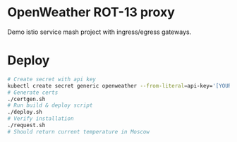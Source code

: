 # OpenWeather ROT-13 proxy

Demo istio service mash project with ingress/egress gateways.

# Deploy

```bash
# Create secret with api key
kubectl create secret generic openweather --from-literal=api-key='[YOUR OWM API KEY]'
# Generate certs
./certgen.sh
# Run build & deploy script
./deploy.sh
# Verify installation
./request.sh
# Should return current temperature in Moscow
```